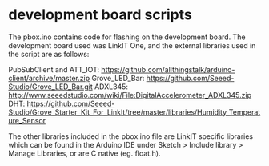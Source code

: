 # development board scripts

The pbox.ino contains code for flashing on the development board. The development board used was LinkIT One, and the external libraries used in the script are as follows:

PubSubClient and ATT_IOT: https://github.com/allthingstalk/arduino-client/archive/master.zip
Grove_LED_Bar: https://github.com/Seeed-Studio/Grove_LED_Bar.git
ADXL345: http://www.seeedstudio.com/wiki/File:DigitalAccelerometer_ADXL345.zip
DHT: https://github.com/Seeed-Studio/Grove_Starter_Kit_For_LinkIt/tree/master/libraries/Humidity_Temperature_Sensor

The other libraries included in the pbox.ino file are LinkIT specific libraries which can be found in the Arduino IDE under Sketch > Include library > Manage Libraries, or are C native (eg. float.h).